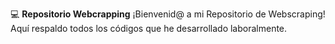 💻 **Repositorio Webcrapping**
¡Bienvenid@ a mi Repositorio de Webscraping! Aquí respaldo todos los códigos que he desarrollado laboralmente. 
